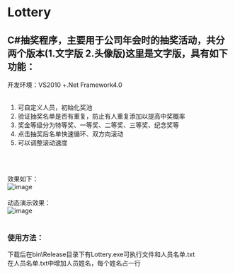 # Lottery
##  C#抽奖程序，主要用于公司年会时的抽奖活动，共分两个版本(1.文字版 2.头像版)这里是文字版，具有如下功能：<br/>
开发环境：VS2010 +.Net Framework4.0<br/><br/>
1. 可自定义人员，初始化奖池<br/>
2. 验证抽奖名单是否有重复，防止有人重复添加以提高中奖概率
3. 奖金等级分为特等奖、一等奖、二等奖、三等奖、纪念奖等<br/>
4. 点击抽奖后名单快速循环、双方向滚动<br/>
5. 可以调整滚动速度<br/>
<br/>
<br/>

效果如下：
<br/>
![image](https://github.com/weishaoying/Lottery/blob/master/Pictrues/P1.png)
<br/><br/>
动态演示效果：
<br/>
![image](https://github.com/weishaoying/Lottery/blob/master/Pictrues/demo.gif)
<br/>
<br/>

### 使用方法：<br/>
下载后在bin\Release目录下有Lottery.exe可执行文件和人员名单.txt
<br/>
在人员名单.txt中增加人员姓名，每个姓名占一行
